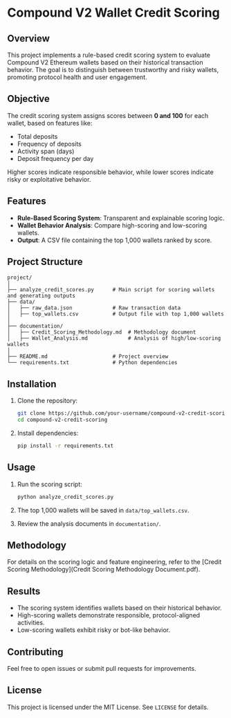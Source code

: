 # Compound V2 Wallet Credit Scoring

## Overview
This project implements a rule-based credit scoring system to evaluate Compound V2 Ethereum wallets based on their historical transaction behavior. The goal is to distinguish between trustworthy and risky wallets, promoting protocol health and user engagement.

## Objective
The credit scoring system assigns scores between **0 and 100** for each wallet, based on features like:
- Total deposits
- Frequency of deposits
- Activity span (days)
- Deposit frequency per day

Higher scores indicate responsible behavior, while lower scores indicate risky or exploitative behavior.

## Features
- **Rule-Based Scoring System**: Transparent and explainable scoring logic.
- **Wallet Behavior Analysis**: Compare high-scoring and low-scoring wallets.
- **Output**: A CSV file containing the top 1,000 wallets ranked by score.

## Project Structure
```
project/
│
├── analyze_credit_scores.py      # Main script for scoring wallets and generating outputs
├── data/
│   ├── raw_data.json             # Raw transaction data
│   ├── top_wallets.csv           # Output file with top 1,000 wallets
│
├── documentation/
│   ├── Credit_Scoring_Methodology.md  # Methodology document
│   ├── Wallet_Analysis.md             # Analysis of high/low-scoring wallets
│
├── README.md                     # Project overview
└── requirements.txt              # Python dependencies
```

## Installation
1. Clone the repository:
   ```bash
   git clone https://github.com/your-username/compound-v2-credit-scoring.git
   cd compound-v2-credit-scoring
   ```

2. Install dependencies:
   ```bash
   pip install -r requirements.txt
   ```

## Usage
1. Run the scoring script:
   ```bash
   python analyze_credit_scores.py
   ```

2. The top 1,000 wallets will be saved in `data/top_wallets.csv`.

3. Review the analysis documents in `documentation/`.

## Methodology
For details on the scoring logic and feature engineering, refer to the [Credit Scoring Methodology](Credit Scoring Methodology Document.pdf).

## Results
- The scoring system identifies wallets based on their historical behavior.
- High-scoring wallets demonstrate responsible, protocol-aligned activities.
- Low-scoring wallets exhibit risky or bot-like behavior.

## Contributing
Feel free to open issues or submit pull requests for improvements.

## License
This project is licensed under the MIT License. See `LICENSE` for details.
